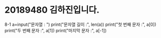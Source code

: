 # 20189480 김하진입니다.

8-1
a=input("문자열 : ")
print("문자열 길이 :", len(a))
print("첫 번째 문자 :", a[0])
print("두 번째 문자 :", a[1])
print("마지막 문자 :", a[-1])
